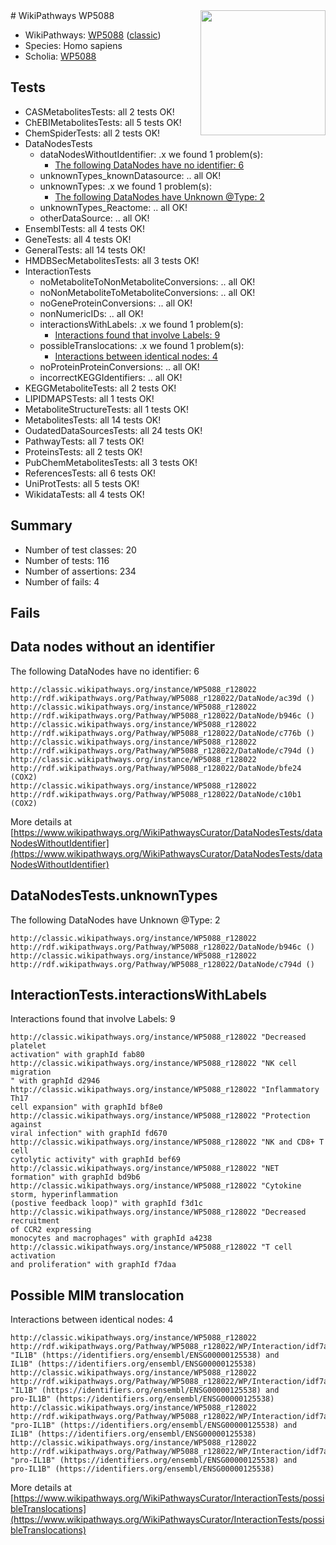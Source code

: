 <img style="float: right; width: 200px" src="https://upload.wikimedia.org/wikipedia/commons/thumb/8/83/Wplogo_with_text_500.png/640px-Wplogo_with_text_500.png" />
# WikiPathways WP5088

* WikiPathways: [WP5088](https://wikipathways.org/pathways/WP5088) ([classic](https://classic.wikipathways.org/instance/WP5088))
* Species: Homo sapiens
* Scholia: [WP5088](https://scholia.toolforge.org/wikipathways/WP5088)
## Tests
* CASMetabolitesTests: all 2 tests OK!
* ChEBIMetabolitesTests: all 5 tests OK!
* ChemSpiderTests: all 2 tests OK!
* DataNodesTests
    * dataNodesWithoutIdentifier: .x we found 1 problem(s):
        * [The following DataNodes have no identifier: 6](#d2d32fa5)
    * unknownTypes_knownDatasource: .. all OK!
    * unknownTypes: .x we found 1 problem(s):
        * [The following DataNodes have Unknown @Type: 2](#839973e0)
    * unknownTypes_Reactome: .. all OK!
    * otherDataSource: .. all OK!
* EnsemblTests: all 4 tests OK!
* GeneTests: all 4 tests OK!
* GeneralTests: all 14 tests OK!
* HMDBSecMetabolitesTests: all 3 tests OK!
* InteractionTests
    * noMetaboliteToNonMetaboliteConversions: .. all OK!
    * noNonMetaboliteToMetaboliteConversions: .. all OK!
    * noGeneProteinConversions: .. all OK!
    * nonNumericIDs: .. all OK!
    * interactionsWithLabels: .x we found 1 problem(s):
        * [Interactions found that involve Labels: 9](#630d2680)
    * possibleTranslocations: .x we found 1 problem(s):
        * [Interactions between identical nodes: 4](#1c118209)
    * noProteinProteinConversions: .. all OK!
    * incorrectKEGGIdentifiers: .. all OK!
* KEGGMetaboliteTests: all 2 tests OK!
* LIPIDMAPSTests: all 1 tests OK!
* MetaboliteStructureTests: all 1 tests OK!
* MetabolitesTests: all 14 tests OK!
* OudatedDataSourcesTests: all 24 tests OK!
* PathwayTests: all 7 tests OK!
* ProteinsTests: all 2 tests OK!
* PubChemMetabolitesTests: all 3 tests OK!
* ReferencesTests: all 6 tests OK!
* UniProtTests: all 5 tests OK!
* WikidataTests: all 4 tests OK!


## Summary

* Number of test classes: 20
* Number of tests: 116
* Number of assertions: 234
* Number of fails: 4

## Fails

<a name="d2d32fa5" />

## Data nodes without an identifier

The following DataNodes have no identifier: 6
```
http://classic.wikipathways.org/instance/WP5088_r128022 http://rdf.wikipathways.org/Pathway/WP5088_r128022/DataNode/ac39d ()
http://classic.wikipathways.org/instance/WP5088_r128022 http://rdf.wikipathways.org/Pathway/WP5088_r128022/DataNode/b946c ()
http://classic.wikipathways.org/instance/WP5088_r128022 http://rdf.wikipathways.org/Pathway/WP5088_r128022/DataNode/c776b ()
http://classic.wikipathways.org/instance/WP5088_r128022 http://rdf.wikipathways.org/Pathway/WP5088_r128022/DataNode/c794d ()
http://classic.wikipathways.org/instance/WP5088_r128022 http://rdf.wikipathways.org/Pathway/WP5088_r128022/DataNode/bfe24 (COX2)
http://classic.wikipathways.org/instance/WP5088_r128022 http://rdf.wikipathways.org/Pathway/WP5088_r128022/DataNode/c10b1 (COX2)
```

More details at [https://www.wikipathways.org/WikiPathwaysCurator/DataNodesTests/dataNodesWithoutIdentifier](https://www.wikipathways.org/WikiPathwaysCurator/DataNodesTests/dataNodesWithoutIdentifier)

<a name="839973e0" />

## DataNodesTests.unknownTypes

The following DataNodes have Unknown @Type: 2
```
http://classic.wikipathways.org/instance/WP5088_r128022 http://rdf.wikipathways.org/Pathway/WP5088_r128022/DataNode/b946c ()
http://classic.wikipathways.org/instance/WP5088_r128022 http://rdf.wikipathways.org/Pathway/WP5088_r128022/DataNode/c794d ()
```

<a name="630d2680" />

## InteractionTests.interactionsWithLabels

Interactions found that involve Labels: 9
```
http://classic.wikipathways.org/instance/WP5088_r128022 "Decreased platelet 
activation" with graphId fab80
http://classic.wikipathways.org/instance/WP5088_r128022 "NK cell migration
" with graphId d2946
http://classic.wikipathways.org/instance/WP5088_r128022 "Inflammatory Th17 
cell expansion" with graphId bf8e0
http://classic.wikipathways.org/instance/WP5088_r128022 "Protection against 
viral infection" with graphId fd670
http://classic.wikipathways.org/instance/WP5088_r128022 "NK and CD8+ T cell 
cytolytic activity" with graphId bef69
http://classic.wikipathways.org/instance/WP5088_r128022 "NET formation" with graphId bd9b6
http://classic.wikipathways.org/instance/WP5088_r128022 "Cytokine storm, hyperinflammation 
(postive feedback loop)" with graphId f3d1c
http://classic.wikipathways.org/instance/WP5088_r128022 "Decreased recruitment 
of CCR2 expressing 
monocytes and macrophages" with graphId a4238
http://classic.wikipathways.org/instance/WP5088_r128022 "T cell activation 
and proliferation" with graphId f7daa
```

<a name="1c118209" />

## Possible MIM translocation

Interactions between identical nodes: 4
```
http://classic.wikipathways.org/instance/WP5088_r128022 http://rdf.wikipathways.org/Pathway/WP5088_r128022/WP/Interaction/idf7ae457b "IL1B" (https://identifiers.org/ensembl/ENSG00000125538) and 
IL1B" (https://identifiers.org/ensembl/ENSG00000125538)
http://classic.wikipathways.org/instance/WP5088_r128022 http://rdf.wikipathways.org/Pathway/WP5088_r128022/WP/Interaction/idf7ae457b "IL1B" (https://identifiers.org/ensembl/ENSG00000125538) and 
pro-IL1B" (https://identifiers.org/ensembl/ENSG00000125538)
http://classic.wikipathways.org/instance/WP5088_r128022 http://rdf.wikipathways.org/Pathway/WP5088_r128022/WP/Interaction/idf7ae457b "pro-IL1B" (https://identifiers.org/ensembl/ENSG00000125538) and 
IL1B" (https://identifiers.org/ensembl/ENSG00000125538)
http://classic.wikipathways.org/instance/WP5088_r128022 http://rdf.wikipathways.org/Pathway/WP5088_r128022/WP/Interaction/idf7ae457b "pro-IL1B" (https://identifiers.org/ensembl/ENSG00000125538) and 
pro-IL1B" (https://identifiers.org/ensembl/ENSG00000125538)
```

More details at [https://www.wikipathways.org/WikiPathwaysCurator/InteractionTests/possibleTranslocations](https://www.wikipathways.org/WikiPathwaysCurator/InteractionTests/possibleTranslocations)

